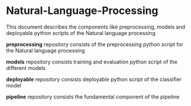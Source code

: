 # Natural-Language-Processing

This document describes the components like preprocessing, models and deployable python scripts of the Natural language processing

**preprocessing** repository consists of the preprocessing python script for the Natural language processing

**models** repository consists training and evaluation python script of the different models

**deployable** repository consists deployable python script of the classifier model

**pipeline** repository consists the fundamental component of the pipeline 
